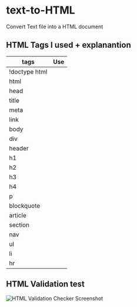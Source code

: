 # text-to-HTML
Convert Text file into a HTML document

## HTML Tags I used + explanantion

| tags          | Use         | 
| ------------- |:-------------:| 
| !doctype html      |      |
| html               |      |
| head               |      |
| title              |      |
| meta               |      |
| link               |      |
| body               |      |
| div                |      |
| header             |      |
| h1                 |      |
| h2                 |      |
| h3                 |      |
| h4                 |      |
| p                  |      |
| blockquote         |      |
| article            |      |
| section            |      |
| nav                |      |
| ul                 |      |
| li                 |      |
| hr                 |      |


## HTML Validation test

![HTML Validation Checker Screenshot](https://github.com/KasraTabrizi/text-to-HTML/blob/master/HTML_Checker.png "HTML Validation Checker Screenshot")
